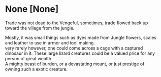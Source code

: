 # None [None]
Trade was not dead to the Vengeful, sometimes, trade flowed back up toward the village from the jungle.

Mostly, it was small things such as dyes made from Jungle flowers, scales and leather to use in armor and tool making.  
very rarely however, one could come across a cage with a captured dinosaur in it. These large lizard creatures could be a valued price for any person of great wealth.  
A mighty beast of burden, or a devastating mount, or just prestige of owning such a exotic creature.
